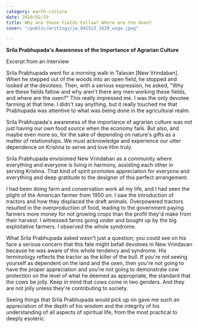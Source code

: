 ```yaml
---
category: earth-culture
date: 2010/02/19
title: Why are these Fields Fallow? Where are the Oxen?
cover: "/public/writings/jw_041513_1629_uxga.jpeg"

---
```

**Srila Prabhupada's Awareness of the Importance of Agrarian Culture**

Excerpt from an interview

Srila Prabhupada went for a morning walk in Talavan \[New Vrindaban\]. When he stepped out of the woods into an open field, he stopped and looked at the devotees. Then, with a serious expression, he asked, "Why are these fields fallow and why aren't there any men working these fields, and where are the oxen?" This really impressed me. I was the only devotee farming at that time. I didn't say anything, but it really touched me that Prabhupada was attentive to what was being done in the agricultural realm.

Srila Prabhupada's awareness of the importance of agrarian culture was not just having our own food source when the economy fails. But also, and maybe even more so, for the sake of depending on nature's gifts as a matter of relationships. We must acknowledge and experience our utter dependence on Krishna to serve and love Him truly.

Srila Prabhupada envisioned New Vrindaban as a community where everything and everyone is living in harmony, assisting each other in serving Krishna. That kind of spirit promotes appreciation for everyone and everything and deep gratitude to the designer of this perfect arrangement. 

I had been doing farm and conservation work all my life, and I had seen the plight of the American farmer from 1950 on. I saw the introduction of tractors and how they displaced the draft animals. Overpowered tractors resulted in the overproduction of food, leading to the government paying farmers more money for not growing crops than the profit they'd make from their harvest. I witnessed farms going under and bought up by the big exploitative farmers. I observed the whole syndrome.

What Srila Prabhupada asked wasn't just a question; you could see on his face a serious concern that this fate might befall devotees in New Vrindavan because he was aware of this whole tendency and syndrome. His terminology reflects the tractor as the killer of the bull. If you're not seeing yourself as dependent on the land and the oxen, then you're not going to have the proper appreciation and you're not going to demonstrate cow protection on the level of what he deemed as appropriate, the standard that the cows be jolly. Keep in mind that cows come in two genders. And they are not jolly unless they're contributing to society. 

Seeing things that Srila Prabhupada would pick up on gave me such an appreciation of the depth of his wisdom and the integrity of his understanding of all aspects of spiritual life, from the most practical to deeply esoteric.